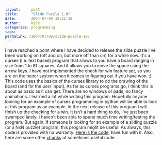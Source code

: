 ```yaml
---
layout:     post
title:      "Slide Puzzle 1.0"
date:       2004-07-09 19:22:42
author:     Nick
categories: programming
tags:  
permalink: /2004/07/09/slide-puzzle-10/
---
```

I have reached a point where I have decided to release the slide puzzle I've been working on (off and on, but more off than on) for a while now. It's a curses (i.e. text based) program that allows to you have a board ranging in size from 1 to 81 squares. And it allows you to move the space using the arrow keys. I have not implemented the check for win feature yet, so you are on the honor system when it comes to figuring out if you have won. ;) This code uses the basics of the curses library to do the drawing of the board (and for the user input). As far as curses programs go, I think this is about as basic as it can get. There are no windows or pads, no fancy animations. I learned a lot while writing this program. Hopefully anyone looking for an example of curses programming in python will be able to look at this program as an example. In the next release of this program I will finish up the checking for a win. It isn't a hard thing to do, I've just been swamped lately. I haven't been able to spend much time writing/testing the program. But again, if someone is looking for an example of a sliding puzzle (or a NxN puzzle) program, this program might be useful. As always, this code is provided with no warranty. [Here is the code](http://www.geocities.com/nloadholtes/code/slidepuzzle.py.html), have fun with it. Also, here are some other [chunks](http://www.geocities.com/nloadholtes/code.html) of sometimes useful code.

